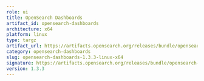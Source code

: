 ```yaml
---
role: ui
title: OpenSearch Dashboards
artifact_id: opensearch-dashboards
architecture: x64
platform: linux
type: targz
artifact_url: https://artifacts.opensearch.org/releases/bundle/opensearch-dashboards/1.3.3/opensearch-dashboards-1.3.3-linux-x64.tar.gz
category: opensearch-dashboards
slug: opensearch-dashboards-1.3.3-linux-x64
signature: https://artifacts.opensearch.org/releases/bundle/opensearch-dashboards/1.3.3/opensearch-dashboards-1.3.3-linux-x64.tar.gz.sig
version: 1.3.3
---
```


